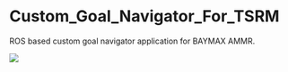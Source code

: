 # Custom_Goal_Navigator_For_TSRM
ROS based custom goal navigator application for BAYMAX AMMR.

<img src="Assets/TSRM.png">
